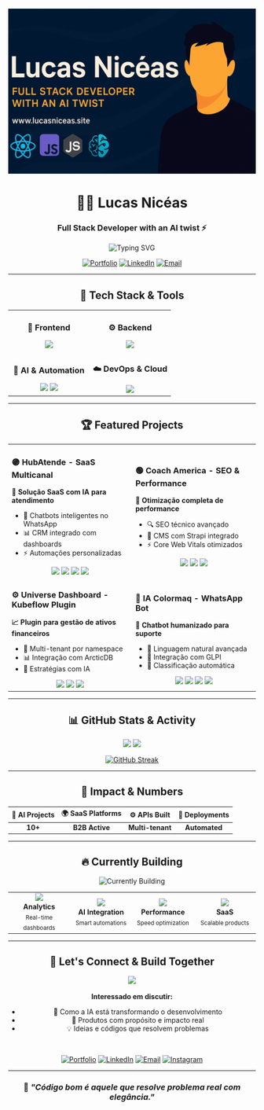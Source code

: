 <p align="center">
  <img src="https://github.com/lucasniceas/lucasniceas/blob/main/readme-banner.png" alt="Lucas Nicéas banner"/>
</p>

<div align="center">

# 👨‍💻 Lucas Nicéas
### Full Stack Developer with an AI twist ⚡️

<img src="https://readme-typing-svg.herokuapp.com?font=Fira+Code&pause=1000&color=00D9FF&center=true&vCenter=true&width=435&lines=Full+Stack+Developer;AI+Integration+Specialist;Building+Real+Impact+Solutions" alt="Typing SVG" />

[![Portfolio](https://img.shields.io/badge/Portfolio-FF5722?style=for-the-badge&logo=todoist&logoColor=white)](https://www.lucasniceas.site)
[![LinkedIn](https://img.shields.io/badge/LinkedIn-0077B5?style=for-the-badge&logo=linkedin&logoColor=white)](https://www.linkedin.com/in/lucasniceas/)
[![Email](https://img.shields.io/badge/Email-D14836?style=for-the-badge&logo=gmail&logoColor=white)](mailto:lucassniceaspt@hotmail.com)

</div>

---

<div align="center">

## 🚀 **Tech Stack & Tools**

</div>

<table align="center">
<tr>
<td align="center" width="50%">

### 🎨 **Frontend**
<div align="center">
<img src="https://skillicons.dev/icons?i=react,nextjs,typescript,tailwind,html,css" />
</div>

</td>
<td align="center" width="50%">

### ⚙️ **Backend**
<div align="center">
<img src="https://skillicons.dev/icons?i=nodejs,python,express,fastapi,postgresql,mongodb" />
</div>

</td>
</tr>
<tr>
<td align="center" width="50%">

### 🧠 **AI & Automation**
<div align="center">
<img src="https://img.shields.io/badge/OpenAI-412991?style=for-the-badge&logo=openai&logoColor=white" />
<img src="https://img.shields.io/badge/LangChain-1C3C3C?style=for-the-badge&logo=langchain&logoColor=white" />
</div>

</td>
<td align="center" width="50%">

### ☁️ **DevOps & Cloud**
<div align="center">
<img src="https://skillicons.dev/icons?i=aws,vercel,netlify,github,docker" />
</div>

</td>
</tr>
</table>

---

<div align="center">

## 🏆 **Featured Projects**

</div>

<table>
<tr>
<td width="50%">

### 🟣 **HubAtende** - SaaS Multicanal

**🎯 Solução SaaS com IA para atendimento**
- 🤖 Chatbots inteligentes no WhatsApp
- 📊 CRM integrado com dashboards
- ⚡ Automações personalizadas

<div align="center">
<img src="https://img.shields.io/badge/Next.js-000000?style=flat-square&logo=next.js&logoColor=white" />
<img src="https://img.shields.io/badge/Node.js-339933?style=flat-square&logo=node.js&logoColor=white" />
<img src="https://img.shields.io/badge/PostgreSQL-4169E1?style=flat-square&logo=postgresql&logoColor=white" />
<img src="https://img.shields.io/badge/OpenAI-412991?style=flat-square&logo=openai&logoColor=white" />
</div>

</td>
<td width="50%">

### 🟢 **Coach America** - SEO & Performance

**🚀 Otimização completa de performance**
- 🔍 SEO técnico avançado
- 📱 CMS com Strapi integrado
- ⚡ Core Web Vitals otimizados

<div align="center">
<img src="https://img.shields.io/badge/Next.js_14-000000?style=flat-square&logo=next.js&logoColor=white" />
<img src="https://img.shields.io/badge/Strapi-2F2E8B?style=flat-square&logo=strapi&logoColor=white" />
<img src="https://img.shields.io/badge/Tailwind-06B6D4?style=flat-square&logo=tailwindcss&logoColor=white" />
</div>

</td>
</tr>
<tr>
<td width="50%">

### ⚙️ **Universe Dashboard** - Kubeflow Plugin

**📈 Plugin para gestão de ativos financeiros**
- 🏢 Multi-tenant por namespace
- 📊 Integração com ArcticDB
- 🤖 Estratégias com IA

<div align="center">
<img src="https://img.shields.io/badge/FastAPI-009688?style=flat-square&logo=fastapi&logoColor=white" />
<img src="https://img.shields.io/badge/PostgreSQL-4169E1?style=flat-square&logo=postgresql&logoColor=white" />
<img src="https://img.shields.io/badge/Kubeflow-326CE5?style=flat-square&logo=kubernetes&logoColor=white" />
</div>

</td>
<td width="50%">

### 🧠 **IA Colormaq** - WhatsApp Bot

**🤖 Chatbot humanizado para suporte**
- 💬 Linguagem natural avançada
- 🎯 Integração com GLPI
- 🔄 Classificação automática

<div align="center">
<img src="https://img.shields.io/badge/Python-3776AB?style=flat-square&logo=python&logoColor=white" />
<img src="https://img.shields.io/badge/FastAPI-009688?style=flat-square&logo=fastapi&logoColor=white" />
<img src="https://img.shields.io/badge/OpenAI-412991?style=flat-square&logo=openai&logoColor=white" />
<img src="https://img.shields.io/badge/Twilio-F22F46?style=flat-square&logo=twilio&logoColor=white" />
</div>

</td>
</tr>
</table>

---

<div align="center">

## 📊 **GitHub Stats & Activity**

<img height="180em" src="https://github-readme-stats.vercel.app/api?username=lucasniceas&show_icons=true&theme=tokyonight&include_all_commits=true&count_private=true"/>
<img height="180em" src="https://github-readme-stats.vercel.app/api/top-langs/?username=lucasniceas&layout=compact&langs_count=7&theme=tokyonight"/>

</div>

<div align="center">

[![GitHub Streak](https://streak-stats.demolab.com/?user=lucasniceas&theme=tokyonight)](https://git.io/streak-stats)

</div>

---

<div align="center">

## 🎯 **Impact & Numbers**

</div>

<div align="center">

| 🧠 AI Projects | 🌍 SaaS Platforms | ⚙️ APIs Built | 🚀 Deployments |
|:---:|:---:|:---:|:---:|
| **10+** | **B2B Active** | **Multi-tenant** | **Automated** |

</div>

---

<div align="center">

## 🔥 **Currently Building**

<img src="https://readme-typing-svg.herokuapp.com?font=Fira+Code&pause=1000&color=F75C7E&center=true&vCenter=true&width=600&lines=Real-time+Analytics+Dashboards;Scalable+SaaS+Architectures;Advanced+AI+Integrations;Seamless+User+Experiences" alt="Currently Building" />

</div>

<table align="center">
<tr>
<td align="center" width="25%">
<img src="https://img.icons8.com/fluency/48/000000/analytics.png"/>
<br><strong>Analytics</strong>
<br><sub>Real-time dashboards</sub>
</td>
<td align="center" width="25%">
<img src="https://img.icons8.com/fluency/48/000000/artificial-intelligence.png"/>
<br><strong>AI Integration</strong>
<br><sub>Smart automations</sub>
</td>
<td align="center" width="25%">
<img src="https://img.icons8.com/fluency/48/000000/speed.png"/>
<br><strong>Performance</strong>
<br><sub>Speed optimization</sub>
</td>
<td align="center" width="25%">
<img src="https://img.icons8.com/fluency/48/000000/cloud.png"/>
<br><strong>SaaS</strong>
<br><sub>Scalable products</sub>
</td>
</tr>
</table>

---

<div align="center">

## 🤝 **Let's Connect & Build Together**

<img src="https://raw.githubusercontent.com/Tarikul-Islam-Anik/Animated-Fluent-Emojis/master/Emojis/Hand%20gestures/Handshake.png" width="50" />

**Interessado em discutir:**
- 🤖 Como a IA está transformando o desenvolvimento
- 🚀 Produtos com propósito e impacto real  
- 💡 Ideias e códigos que resolvem problemas

<br>

[![Portfolio](https://img.shields.io/badge/🌐_Portfolio-FF5722?style=for-the-badge&logoColor=white)](https://www.lucasniceas.site)
[![LinkedIn](https://img.shields.io/badge/💼_LinkedIn-0077B5?style=for-the-badge&logoColor=white)](https://www.linkedin.com/in/lucasniceas/)
[![Email](https://img.shields.io/badge/📧_Email-D14836?style=for-the-badge&logoColor=white)](mailto:lucassniceaspt@hotmail.com)
[![Instagram](https://img.shields.io/badge/📸_Instagram-E4405F?style=for-the-badge&logoColor=white)](https://www.instagram.com/lucasniceas_/)

</div>

---

<div align="center">

### 💭 *"Código bom é aquele que resolve problema real com elegância."*

</div>

